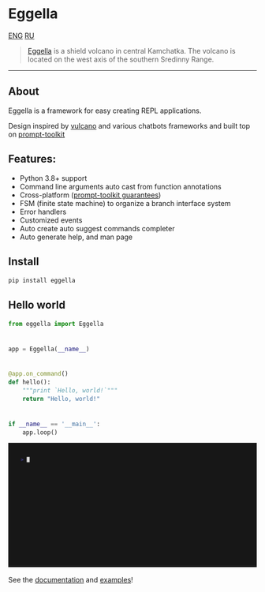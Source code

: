 # Eggella
[ENG](README.md) [RU](README_RU.md)
> [Eggella](https://en.wikipedia.org/wiki/Eggella) is a shield volcano in central Kamchatka. 
> The volcano is located on the west axis of the southern Sredinny Range.

----
## About

Eggella is a framework for easy creating REPL applications. 

Design inspired by [vulcano](https://github.com/dgarana/vulcano) and various chatbots frameworks 
and built top on [prompt-toolkit](https://github.com/prompt-toolkit/python-prompt-toolkit)

## Features:

- Python 3.8+ support
- Command line arguments auto cast from function annotations
- Cross-platform ([prompt-toolkit guarantees](https://github.com/prompt-toolkit/python-prompt-toolkit#prompt_toolkit-features))
- FSM (finite state machine) to organize a branch interface system
- Error handlers
- Customized events
- Auto create auto suggest commands completer
- Auto generate help, and man page

## Install

```shell
pip install eggella
```

## Hello world
```python
from eggella import Eggella


app = Eggella(__name__)


@app.on_command()
def hello():
    """print `Hello, world!`"""
    return "Hello, world!"


if __name__ == '__main__':
    app.loop()
```

![quickstart](docs/gifs/hello_world.gif)

See the [documentation](https://eggella.readthedocs.io/en/latest/) and [examples](examples)!